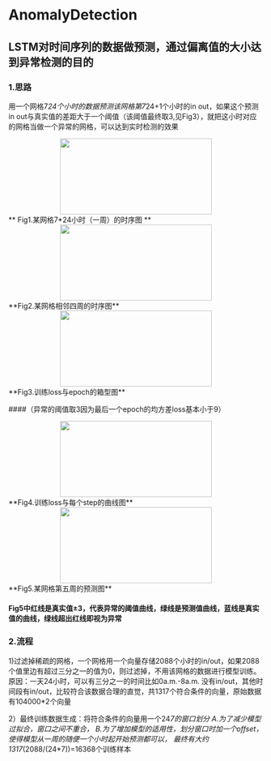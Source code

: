 # AnomalyDetection
## LSTM对时间序列的数据做预测，通过偏离值的大小达到异常检测的目的
### 1.思路
用一个网格7*24个小时的数据预测该网格第7*24+1个小时的in out，如果这个预测in out与真实值的差距大于一个阈值（该阈值最终取3,见Fig3），就把这小时对应的网格当做一个异常的网格，可以达到实时检测的效果
<div align=center><img width="300" height="150" src="https://github.com/DQ0408/AnomalyDetection/blob/master/imgs/Fig1.png"/></div>
** Fig1.某网格7*24小时（一周）的时序图 **

<div align=center><img width="300" height="150" src="https://github.com/DQ0408/AnomalyDetection/blob/master/imgs/Fig2.png"/></div>
**Fig2.某网格相邻四周的时序图**

<div align=center><img width="300" height="150" src="https://github.com/DQ0408/AnomalyDetection/blob/master/imgs/Fig3.png"/></div>
**Fig3.训练loss与epoch的箱型图**

####（异常的阈值取3因为最后一个epoch的均方差loss基本小于9）

<div align=center><img width="300" height="150" src="https://github.com/DQ0408/AnomalyDetection/blob/master/imgs/Fig4.png"/></div>
**Fig4.训练loss与每个step的曲线图**

<div align=center><img width="300   " height="150" src="https://github.com/DQ0408/AnomalyDetection/blob/master/imgs/Fig5.png"/></div>
**Fig5.某网格第五周的预测图**

#### Fig5中红线是真实值±3，代表异常的阈值曲线，绿线是预测值曲线，蓝线是真实值的曲线，绿线超出红线即视为异常

### 2.流程

1)过滤掉稀疏的网格，一个网格用一个向量存储2088个小时的in/out，如果2088个值里边有超过三分之一的值为0，则过滤掉，不用该网格的数据进行模型训练。原因：一天24小时，可以有三分之一的时间比如0a.m.-8a.m. 没有in/out，其他时间段有in/out，比较符合该数据合理的直觉，共1317个符合条件的向量，原始数据有104000*2个向量

2）最终训练数据生成：将符合条件的向量用一个24*7的窗口划分
A.为了减少模型过拟合，窗口之间不重合，
B.为了增加模型的适用性，划分窗口时加一个offset，使得模型从一周的随便一个小时起开始预测都可以，
最终有大约1317*(2088/(24*7))=16368个训练样本